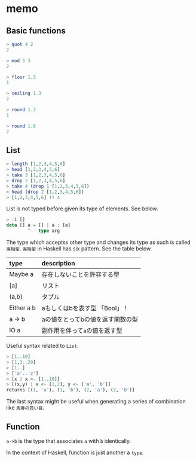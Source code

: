 # memo

## Basic functions
```Haskell
> quot 4 2
2

> mod 5 3
2

> floor 1.3
1

> ceiling 1.3
2

> round 1.3
1

> round 1.6
2
```

## List
```Haskell
> length [1,2,3,4,5,6]
> head [1,2,3,4,5,6]
> take 3 [1,2,3,4,5,6]
> drop 2 [1,2,3,4,5,6]
> take 4 (drop 1 [1,2,3,4,5,6])
> head (drop 2 [1,2,3,4,5,6])
> [1,2,3,4,5,6] !! 4
```

List is not typed before given its type of elements. See below.

```Haskell
> :i []
data [] a = [] | a : [a]
        ^-- type arg
```

The type which acceptss other type and changes its type as such is called ``高階型``.
``高階型`` in Haskell has six pattern. See the table below.

| type | description |
|:-----|:------------|
| Maybe a | 存在しないことを許容する型 |
| [a] | リスト |
| (a,b) | タプル |
| Either a b | aもしくはbを表す型 「Bool」！ |
| a -> b | aの値をとってbの値を返す関数の型 |
| IO a | 副作用を伴って``a``の値を返す型 |

Useful syntax related to ``List``.

```Haskell
> [1..10]
> [1,3..20]
> [1..]
> ['a'..'z']
> [x | x <- [1..10]]
> [(x,y) | x <- [1,2], y <- ['a', 'b']]
returns [(1, 'a'), (1, 'b'), (2, 'a'), (2, 'b')]
```

The last syntax might be useful when generating a series of combination like `馬券の買い目`.

## Function
``a->b`` is the type that associates `a` with `b` identically.

In the context of Haskell, function is just another a ``type``.
